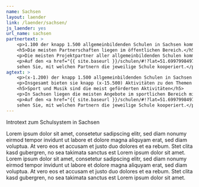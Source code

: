 ```yaml
---
name: Sachsen
layout: laender
link: /laender/sachsen/
js_laender: yes
url_name: sachsen
partnertext: >
    <p>1.100 der knapp 1.500 allgemeinbildenden Schulen in Sachsen kommunizieren ihre Projekte und Aktivitäten an das Statistische Landesamt Sachsen. Insgesamt gehen diese Schulen 6.025 Partnerschaften mit externen Organisationen ein, darunter mit gemeinnützigen sowie privatwirtschaftlichen Akteur*innen und Akteur*innen aus dem öffentlichen Sektor, Partnerschulen, Verbänden und religiösen Einrichtungen. Durchschnittlich kommen sechs Partnerschaften aus zwei dieser Bereiche auf eine Schule.</p>
    <h5>Die meisten Partnerschaften liegen im öffentlichen Bereich.</h5>
    <p>Die meisten Projektpartner aller allgemeinbildenden Schulen kommen aus dem öffentlichen Bereich (37,3%), gefolgt von Partnerorganisationen aus dem gemeinnützigen (32,7%) und dem wirtschaftlichen Bereich (12,3%). Weitere 305 (6,2%) Partnerschaften finden mit anderen Schulen statt, 123 (2%) mit religiösen Einrichtungen und 150 (2,5%) mit Verbänden, Kammern und Genossenschaften. 345 Partnerschaften (5%) konnten nicht eindeutig zugeordnet werden und fallen unter die Kategorie Unbestimmt.</p>
    <p>Auf den <a href="{{ site.baseurl }}/schulen/#!?lat=51.699799849741936&lng=13.073730468750002&zoom=7&profiles">Schulprofilen</a>
    sehen Sie, mit welchen Partnern die jeweilige Schule kooperiert.</p>
agtext: >
    <p>(x-1.200) der knapp 1.500 allgemeinbildenden Schulen in Sachsen kommunizieren ihre Projekte und Aktivitäten an das Statistische Landesamt Sachsen.</p>
    <p>Insgesamt bieten sie knapp (x-15.500) Aktivitäten zu den Themen Umwelt, Sport, Musik und Tanz, Gesellschaft und Partizipation, Literatur und Medien, Handwerk, Kunst und Kultur, Naturwissenschaft und Technik, Berufsorientierung und Sprachen an. Das sind durchschnittlich (x-13) Aktionen in mehr als (x-sechs) Themen, die den Schüler*innen geboten werden.</p>
    <h5>Sport und Musik sind die meist geförderten Aktivitäten</h5>
    <p>In Sachsen liegen die meisten Angebote im sportlichen Bereich mit (x-88%), dicht gefolgt von den musikalischen, die an rund (x-76%) der Schulen angeboten werden.  (x-897) der (x-1330) Schulen (x-67%) fördert Partizipation und gesellschaftliches Engagement, durch z.B. Schüler*innenparlament, Schüler*innenaustausch und Ersthelfer*innen-Schulungen. Naturwissenschaftliche Aktivitäten werden von  (x-782) Schulen (x-58%) der Schulen angeboten. Nur ein geringer Anteil der Schulen (x-15% bzw. x-200 Schulen) bietet ihren Schüler*innen Aktivitäten zu den Themen Literatur und Medien an.</p>
    <p>Auf den <a href="{{ site.baseurl }}/schulen/#!?lat=51.699799849741936&lng=13.073730468750002&zoom=7&profiles">Schulprofilen</a>
    sehen Sie, mit welchen Partnern die jeweilige Schule kooperiert.</p>
---
```

Introtext zum Schulsystem in Sachsen

Lorem ipsum dolor sit amet, consetetur sadipscing elitr, sed diam nonumy eirmod tempor invidunt ut labore et dolore
magna aliquyam erat, sed diam voluptua. At vero eos et accusam et justo duo dolores et ea rebum. Stet clita kasd
gubergren, no sea takimata sanctus est Lorem ipsum dolor sit amet. Lorem ipsum dolor sit amet, consetetur sadipscing
elitr, sed diam nonumy eirmod tempor invidunt ut labore et dolore magna aliquyam erat, sed diam voluptua. At vero eos
et accusam et justo duo dolores et ea rebum. Stet clita kasd gubergren, no sea takimata sanctus est Lorem ipsum dolor
sit amet.